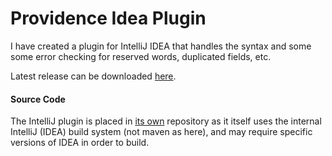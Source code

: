 Providence Idea Plugin
======================

I have created a plugin for IntelliJ IDEA that handles the syntax and
some some error checking for reserved words, duplicated fields, etc.

Latest release can be downloaded
[here](https://github.com/morimekta/providence-idea-plugin/releases/latest).

#### Source Code

The IntelliJ plugin is placed in [its own](https://github.com/morimekta/providence-idea-plugin)
repository as it itself uses the internal IntelliJ (IDEA) build system (not maven as here),
and may require specific versions of IDEA in order to build.
